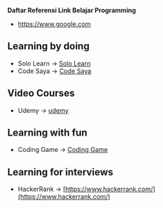 **Daftar Referensi Link Belajar Programming**


- https://www.google.com 

## Learning by doing 

- Solo Learn -> [Solo Learn](https://www.sololearn.com/)
- Code Saya -> [Code Saya](https://codesaya.com/) 

## Video Courses

- Udemy -> [udemy](https://www.udemy.com/) 

## Learning with fun 

- Coding Game -> [Coding Game](https://www.codingame.com/) 

## Learning for interviews 
- HackerRank -> [https://www.hackerrank.com/](https://www.hackerrank.com/) 